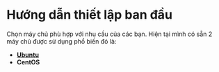 # Hướng dẫn thiết lập ban đầu
Chọn máy chủ phù hợp với nhu cầu của các bạn. Hiện tại mình có sẵn 2 máy chủ được sử dụng phổ biến đó là:
* **[Ubuntu](https://github.com/LamTruong-Cybersecurity/Initial-Server-Setup/blob/master/Ubuntu.md)**
* **CentOS**
